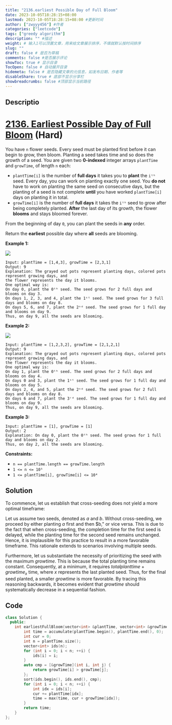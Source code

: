 ```yaml
---
title: "2136.earliest Possible Day of Full Bloom"
date: 2023-10-05T18:28:15+08:00
lastmod: 2023-10-05T18:28:15+08:00 #更新时间
author: ["zwyyy456"] #作者
categories: ["leetcode"]
tags: ["greedy algorithm"]
description: "" #描述
weight: # 输入1可以顶置文章，用来给文章展示排序，不填就默认按时间排序
slug: ""
draft: false # 是否为草稿
comments: false #是否展示评论
showToc: true # 显示目录
TocOpen: false # 自动展开目录
hidemeta: false # 是否隐藏文章的元信息，如发布日期、作者等
disableShare: true # 底部不显示分享栏
showbreadcrumbs: false #顶部显示当前路径
---
```

## Descriptio

# [2136. Earliest Possible Day of Full Bloom][link] (Hard)

[link]: https://leetcode.com/problems/earliest-possible-day-of-full-bloom/

You have `n` flower seeds. Every seed must be planted first before it can begin to grow, then bloom.
Planting a seed takes time and so does the growth of a seed. You are given two **0-indexed** integer
arrays `plantTime` and `growTime`, of length `n` each:

- `plantTime[i]` is the number of **full days** it takes you to **plant** the `iᵗʰ` seed. Every day,
you can work on planting exactly one seed. You **do not** have to work on planting the same seed on
consecutive days, but the planting of a seed is not complete **until** you have worked
`plantTime[i]` days on planting it in total.
- `growTime[i]` is the number of **full days** it takes the `iᵗʰ` seed to grow after being completely
planted. **After** the last day of its growth, the flower **blooms** and stays bloomed forever.

From the beginning of day `0`, you can plant the seeds in **any** order.

Return the **earliest** possible day where **all** seeds are blooming.

**Example 1:**

![](https://pic-upyun.zwyyy456.tech/smms/2023-12-26-065315.png)

```
Input: plantTime = [1,4,3], growTime = [2,3,1]
Output: 9
Explanation: The grayed out pots represent planting days, colored pots represent growing days, and
the flower represents the day it blooms.
One optimal way is:
On day 0, plant the 0ᵗʰ seed. The seed grows for 2 full days and blooms on day 3.
On days 1, 2, 3, and 4, plant the 1ˢᵗ seed. The seed grows for 3 full days and blooms on day 8.
On days 5, 6, and 7, plant the 2ⁿᵈ seed. The seed grows for 1 full day and blooms on day 9.
Thus, on day 9, all the seeds are blooming.
```

**Example 2:**

![](https://pic-upyun.zwyyy456.tech/smms/2023-12-26-065316.png)

```
Input: plantTime = [1,2,3,2], growTime = [2,1,2,1]
Output: 9
Explanation: The grayed out pots represent planting days, colored pots represent growing days, and
the flower represents the day it blooms.
One optimal way is:
On day 1, plant the 0ᵗʰ seed. The seed grows for 2 full days and blooms on day 4.
On days 0 and 3, plant the 1ˢᵗ seed. The seed grows for 1 full day and blooms on day 5.
On days 2, 4, and 5, plant the 2ⁿᵈ seed. The seed grows for 2 full days and blooms on day 8.
On days 6 and 7, plant the 3ʳᵈ seed. The seed grows for 1 full day and blooms on day 9.
Thus, on day 9, all the seeds are blooming.
```

**Example 3:**

```
Input: plantTime = [1], growTime = [1]
Output: 2
Explanation: On day 0, plant the 0ᵗʰ seed. The seed grows for 1 full day and blooms on day 2.
Thus, on day 2, all the seeds are blooming.
```

**Constraints:**

- `n == plantTime.length == growTime.length`
- `1 <= n <= 10⁵`
- `1 <= plantTime[i], growTime[i] <= 10⁴`

## Solution

To commence, let us establish that cross-seeding does not yield a more optimal timeframe:

Let us assume two seeds, denoted as $a$ and $b$. Without cross-seeding, we proceed by either planting $a$ first and then $b," or vice versa. This is due to the fact that when cross-seeding, the completion time for the first seed is delayed, while the planting time for the second seed remains unchanged. Hence, it is implausible for this practice to result in a more favorable timeframe. This rationale extends to scenarios involving multiple seeds.

Furthermore, let us substantiate the necessity of prioritizing the seed with the maximum $growtime.$ This is because the total planting time remains constant. Consequently, at a minimum, it requires $totalplanttime + growtime_x$ time, where $x$ represents the last planted seed. Thus, for the final seed planted, a smaller $growtime$ is more favorable. By tracing this reasoning backwards, it becomes evident that $growtime$ should systematically decrease in a sequential fashion.

## Code
```cpp
class Solution {
  public:
    int earliestFullBloom(vector<int> &plantTime, vector<int> &growTime) {
        int time = accumulate(plantTime.begin(), plantTime.end(), 0);
        int cur = 0;
        int n = plantTime.size();
        vector<int> ids(n);
        for (int i = 0; i < n; ++i) {
            ids[i] = i;
        }
        auto cmp = [&growTime](int i, int j) {
            return growTime[i] > growTime[j];
        };
        sort(ids.begin(), ids.end(), cmp);
        for (int i = 0; i < n; ++i) {
            int idx = ids[i];
            cur += plantTime[idx];
            time = max(time, cur + growTime[idx]);
        }
        return time;
    }
};
```


